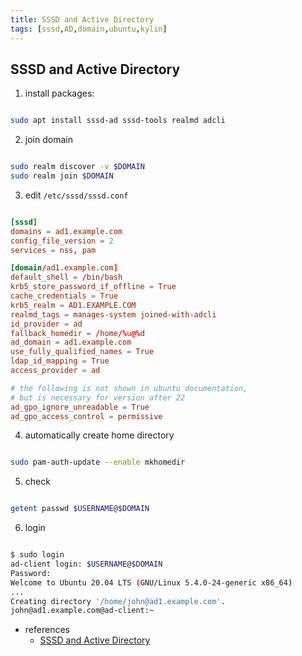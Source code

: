 ```yaml
---
title: SSSD and Active Directory
tags: [sssd,AD,domain,ubuntu,kylin]
---
```


## SSSD and Active Directory ##

1. install packages:
```sh

sudo apt install sssd-ad sssd-tools realmd adcli
```

2. join domain
```sh

sudo realm discover -v $DOMAIN
sudo realm join $DOMAIN
```

3. edit `/etc/sssd/sssd.conf` 
```conf

[sssd]
domains = ad1.example.com
config_file_version = 2
services = nss, pam

[domain/ad1.example.com]
default_shell = /bin/bash
krb5_store_password_if_offline = True
cache_credentials = True
krb5_realm = AD1.EXAMPLE.COM
realmd_tags = manages-system joined-with-adcli 
id_provider = ad
fallback_homedir = /home/%u@%d
ad_domain = ad1.example.com
use_fully_qualified_names = True
ldap_id_mapping = True
access_provider = ad

# the following is not shown in ubuntu documentation,
# but is necessary for version after 22
ad_gpo_ignore_unreadable = True
ad_gpo_access_control = permissive
```

4. automatically create home directory
```sh

sudo pam-auth-update --enable mkhomedir
```

5. check 
```sh

getent passwd $USERNAME@$DOMAIN
```

6. login
```sh

$ sudo login
ad-client login: $USERNAME@$DOMAIN
Password: 
Welcome to Ubuntu 20.04 LTS (GNU/Linux 5.4.0-24-generic x86_64)
...
Creating directory '/home/john@ad1.example.com'.
john@ad1.example.com@ad-client:~ 
```

* references
  - [SSSD and Active Directory](https://ubuntu.com/server/docs/service-sssd-ad)
